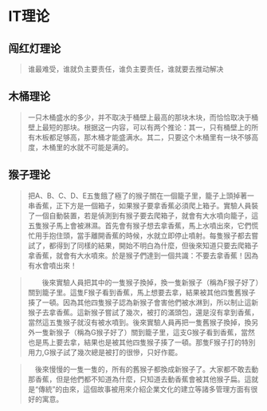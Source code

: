 # IT理论
## 闯红灯理论
>谁最难受，谁就负主要责任，谁负主要责任，谁就要去推动解决

## 木桶理论
> 一只木桶盛水的多少，并不取决于桶壁上最高的那块木块，而恰恰取决于桶壁上最短的那块。根据这一内容，可以有两个推论：其一，只有桶壁上的所有木板都足够高，那木桶才能盛满水。其二，只要这个木桶里有一块不够高度，木桶里的水就不可能是满的。

## 猴子理论
> 把A、B、C、D、E五隻餓了極了的猴子關在一個籠子里，籠子上頭掉著一串香蕉，正下方是一個箱子，如果猴子要拿香蕉必須爬上箱子。實驗人員裝了一個自動裝置，若是偵測到有猴子要去爬箱子，就會有大水噴向籠子，這五隻猴子馬上會被淋濕。首先會有猴子想去拿香蕉，馬上水噴出來，它們慌忙用手抱住頭，當手離開香蕉的時候，水就立即停止噴射。每隻猴子都去嘗試了，都得到了同樣的結果，開始不明白為什麼，但後來知道只要去爬箱子拿香蕉，就會有大水噴來。於是猴子們達到一個共識：不要去拿香蕉！因為有水會噴出來！

>　　後來實驗人員把其中的一隻猴子換掉，換一隻新猴子（稱為F猴子好了）關到籠子里。這隻F猴子看到香蕉，馬上想要去拿，結果被其他四隻舊猴子揍了一頓。因為其他四隻猴子認為新猴子會害他們被水淋到，所以制止這新猴子去拿香蕉。這新猴子嘗試了幾次，被打的滿頭包，還是沒有拿到香蕉，當然這五隻猴子就沒有被水噴到。後來實驗人員再把一隻舊猴子換掉，換另外一隻新猴子（稱為G猴子好了）關到籠子里，這支G猴子看到香蕉，當然也是馬上要去拿，結果也是被其他四隻猴子揍了一頓。那隻F猴子打的特別用力,G猴子試了幾次總是被打的很慘，只好作罷。

>　後來慢慢的一隻一隻的，所有的舊猴子都換成新猴子了。大家都不敢去動那香蕉，但是他們都不知道為什麼，只知道去動香蕉會被其他猴子扁。這就是“傳統”的由來，這個故事被用來介紹企業文化的建立等諸多管理方面有很好的寓意。